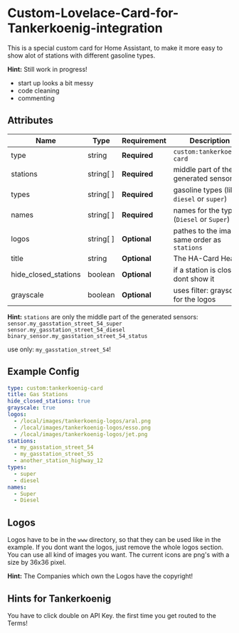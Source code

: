 # Custom-Lovelace-Card-for-Tankerkoenig-integration
This is a special custom card for Home Assistant, to make it more easy to show alot of stations with different gasoline types.

**Hint:** Still work in progress!
 - start up looks a bit messy
 - code cleaning
 - commenting


## Attributes

| Name                 | Type      | Requirement  | Description                                    | Default             |
| -------------------- | --------- | ------------ | ---------------------------------------------- | ------------------- |
| type                 | string    | **Required** | `custom:tankerkoenig-card`                     |                     |
| stations             | string[ ] | **Required** | middle part of the generated sensors           | none                |
| types                | string[ ] | **Required** | gasoline types (like `diesel` or `super`)      | none                |
| names                | string[ ] | **Required** | names for the types (`Diesel` or `Super`)      | none                |
| logos                | string[ ] | **Optional** | pathes to the images, same order as `stations` | none                |
| title                | string    | **Optional** | The HA-Card Header                             | none                |
| hide_closed_stations | boolean   | **Optional** | if a station is closed, dont show it           | false               |
| grayscale            | boolean   | **Optional** | uses filter: grayscale for the logos           | false               |

**Hint:** `stations` are only the middle part of the generated sensors:
`sensor.my_gasstation_street_54_super`
<br>
`sensor.my_gasstation_street_54_diesel`
<br>
`binary_sensor.my_gasstation_street_54_status`

use only: `my_gasstation_street_54`!


## Example Config

```yaml
type: custom:tankerkoenig-card
title: Gas Stations
hide_closed_stations: true
grayscale: true
logos:
  - /local/images/tankerkoenig-logos/aral.png
  - /local/images/tankerkoenig-logos/esso.png
  - /local/images/tankerkoenig-logos/jet.png
stations:
  - my_gasstation_street_54
  - my_gasstation_street_55
  - another_station_highway_12
types:
  - super
  - diesel
names:
  - Super
  - Diesel
```

## Logos
Logos have to be in the `www` directory, so that they can be used like in the example. If you dont want the logos, just remove the whole logos section. You can use all kind of images you want. The current icons are png's with a size by 36x36 pixel.

**Hint:** The Companies which own the Logos have the copyright!

## Hints for Tankerkoenig
You have to click double on API Key. the first time you get routed to the Terms!
